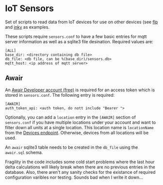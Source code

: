 # IoT Sensors
Set of scripts to read data from IoT devices for use on other devices (see [flp](https://github.com/kellyhirano/flp) and [inky](https://github.com/kellyhirano/inky) as examples.

These scripts require `sensors.conf` to have a few basic entries for mqtt server information as well as a sqlite3 file desination. Required values are:

    [ALL]
    base_dir: <directory containing db file>
    db_file: <db file, can be %(base_dir)/sensors.db>
    mqtt_host: <ip address of mqtt server>

## Awair
An [Awair Developer account (free)](https://developer.getawair.com/onboard/welcome) is required for an access token which is stored in `sensors.conf`. The following entry is required:

    [AWAIR]
    auth_token_api: <auth token, do nott include "Bearer ">

Optionally, you can add a `location` entry in the `[AWAIR]` section of `sensors.conf` if you have multiple locations under your account and want to filter down all units at a single location. This location name is `locationName` from the [Devices endpoint](https://docs.developer.getawair.com/#26ca616d-b6e6-4647-a07d-5c90a23b7afe). Otherwise, devices from all locations will be used.

An `awair` sqlite3 table needs to be created in the `db_file` using the `awair.sql` schema.

Fragility in the code includes some cold start problems where the last hour delta calculations will likely break when there are no previous entries in the database. Also, there aren't any sanity checks for the existance of required configuration varibles nor testing. Sounds bad when I write it down...
